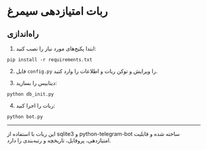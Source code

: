 # ربات امتیازدهی سیمرغ

## راه‌اندازی

1. ابتدا پکیج‌های مورد نیاز را نصب کنید:
```
pip install -r requirements.txt
```

2. فایل `config.py` را ویرایش و توکن ربات و اطلاعات را وارد کنید.

3. دیتابیس را بسازید:
```
python db_init.py
```

4. ربات را اجرا کنید:
```
python bot.py
```

---

این ربات با استفاده از sqlite3 و python-telegram-bot ساخته شده و قابلیت امتیازدهی، پروفایل، تاریخچه و رتبه‌بندی را دارد.